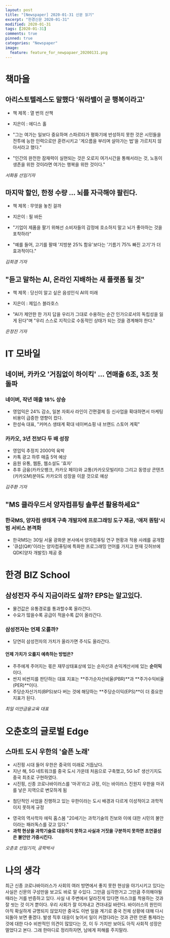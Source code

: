 ```yaml
---
layout: post
title: "[Newspaper] 2020-01-31 신문 읽기"
excerpt: "한경신문 2020-01-31"
modified: 2020-01-31
tags: [2020-01-31]
comments: true
pinned: true
categories: "Newspaper"
image:
  feature: feature_for_newpapaer_20200131.png
---
```


# 책마을 
## 아리스토텔레스도 말했다 '워라밸이 곧 행복이라고'

- 책 제목 : 열 번의 산책
- 지은이 : 에디스 홀

- "그는 여가는 일보다 중요하며 스파르타가 평화기에 반성하지 못한 것은 시민들을 전투에 능한 인력으로만 훈련시키고 '게으름을 부리며 살아가는 법'을 가르치지 않아서라고 했다."
- "인간의 완전한 잠재력이 실현되는 것은 오로지 여가시간을 통해서라는 것, 노동이 생존을 위한 것이라면 여가는 행복을 위한 것이다."

*서화동 선임기자*


## 마지막 할인, 한정 수량 ... 뇌를 자극해야 팔린다.

- 책 제목 : 무엇을 놓친 걸까
- 지은이 : 필 바든

- "기업이 제품을 팔기 위해선 소비자들의 감정에 호소하지 말고 뇌가 좋아하는 것을 포착하라"
- "예를 들어, 고기를 팔때 '지방분 25% 함유'보다는 '기름기 75% 빠진 고기'가 더 효과적이다."

*김희경 기자*


## "듣고 말하는 AI, 온라인 지배하는 새 플랫폼 될 것"

- 책 제목 : 당신이 알고 싶은 음성인식 AI의 미래
- 지은이 : 제임스 블라호스

- "AI가 제안한 한 가지 답을 우리가 그대로 수용하는 순간 인가으로서의 독립성을 잃게 된다"며 "우리 스스로 지적으로 수동적인 상태가 되는 것을 경계해야 한다."

*은정진 기자*



# IT 모바일
## 네이버, 카카오 '거침없이 하이킥' ... 연매출 6조, 3조 첫 돌파

### 네이버, 작년 매출 18% 상승
- 영업익은 24% 감소, 일본 자회사 라인이 간편결제 등 신사업을 확대하면서 마케팅 비용이 급증한 영향이 컸다.
- 한성숙 대표, "커머스 생태계 확대 네이버쇼핑 내 브랜드 스토어 계획"
### 카카오, 3년 전보다 두 배 성장
- 영업익 추정치 2000억 육박
- 카톡 광고 하루 매출 5억 예상
- 음원 유통, 웹툰, 웹소설도 '효자'
- 추후 금융(카카오뱅크, 카카오 페이)와 교통(카카오모빌리티) 그리고 동영상 콘텐츠(카카오M)분야도 카카오의 성장을 이끌 것으로 예상

*김주환 기자*


## "MS 클라우드서 양자컴퓨팅 솔루션 활용하세요"
### 한국MS, 양자컴 생태계 구축 개발자에 프로그래밍 도구 제공, '애저 퀀텀'시범 서비스 본격화
- 한국MS는 30일 서울 광화문 본사에서 양자컴퓨팅 연구 현황과 적용 사례를 공개함
- '큐샵(Q#)'이라는 양자컴퓨팅에 특화한 프로그래밍 언어를 가지고 현재 깃허브에 QDK(양자 개발킷) 제공 중



# 한경 BIZ School
## 삼성전자 주식 지금이라도 살까? EPS는 알고있다.
- 물건값은 유통경로를 통과할수록 올라간다.
- 수요가 많을수록 공급이 적을수록 값이 올라간다.
### 삼성전자는 언제 오를까?
- 당연히 삼성전자의 가치가 올라가면 주식도 올라간다.
#### 언제 가치가 오를지 예측하는 방법은?
- 주주에게 주어지는 몫은 재무상태표상에 있는 순자산과 손익계산서에 있는 **순이익**이다.
- 싼지 비싼지를 판단하는 대표 지표는 **주가순자산비율(PBR)**과 **주가수익비율(PER)**이다.
- 주당순자산가치(BPS)보다 버는 것에 해당하는 **주당순이익(EPS)**이 더 중요한 지표가 된다.

*최일 이안금융교육 대표*



# 오춘호의 글로벌 Edge
## 스마트 도시 우한의 '슬픈 노래'
- 시진핑 시대 들어 우한은 중국의 미래로 거듭났다.
- 지난 해, 5G 네트워크를 중국 도시 가운데 처음으로 구축했고, 5G IoT 생산기지도 중국 최초로 구현하였다.
- 시진핑, 신종 코로나바이러스를 '마귀'라고 규정, 이는 바이러스 진원지 우한을 마귀를 낳은 지역으로 변모하게 됨
* 첨단적인 사업을 진행하고 있는 우한이라는 도시 배경과 다르게 이성적이고 과학적이지 못하게 규정
- 영국의 역사학자 에릭 홉스봄 "20세기는 과학기술의 진보와 이에 대한 시민의 불안이라는 패러독스를 갖고 있다."
- **과학 현상을 과학기술로 대응하지 못하고 사실과 거짓을 구분하지 못하면 초연결성은 불안만 가중시킨다.**

*오춘호 선임기자, 공학박사*



# 나의 생각
최근 신종 코로나바이러스가 사회의 여러 방면에서 좋지 못한 현상을 야기시키고 있다는 사실은 신문의 구성만을 보고도 바로 알 수있다. 그만큼 심각한거고 그만큼 주의해야될 때라는 거를 반증하고 있다. 사실 내 주변에서 달라진게 있다면 마스크를 착용하는 것과 잘 씻는 것 이거 뿐이다. 우리 사회가 잘 이겨내고 견뎌내길 바란다. 바이러스의 원인이 아직 확실하게 규명되지 않았지만 중국도 이번 일을 계기로 중국 전체 상황에 대해 다시 되돌아 보면 좋겠다. 발생 직후 대응이 늦어서 일이 커졌다라는 것과 관련 언론 통제라는 것에 대한 다수 비판적인 의견이 많았다는 것, 이 두 가지만 보아도 아직 사회적 성장은 멀었다고 본다. 그래 한마디로 정리하자면, 남에게 피해를 주지말라.